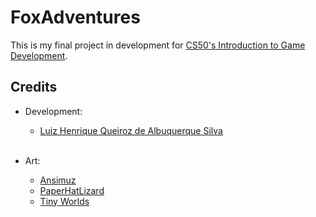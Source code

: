 # FoxAdventures

This is my final project in development for [CS50's Introduction to Game Development](https://cs50.harvard.edu/games/2018/).


## Credits

- Development:
    - [Luiz Henrique Queiroz de Albuquerque Silva](https://github.com/LuizH-Queiroz)
    
    <br>

- Art:
    - [Ansimuz](https://assetstore.unity.com/packages/2d/characters/sunny-land-103349)
    - [PaperHatLizard](https://paperhatlizard.itch.io/cryos-mini-gui)
    - [Tiny Worlds](https://assetstore.unity.com/packages/2d/fonts/free-pixel-font-thaleah-140059)